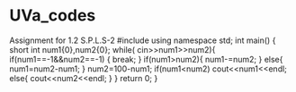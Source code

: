 # UVa_codes
Assignment for 1.2 S.P.L.S-2 
#include <iostream>
using namespace std;
int main()
{
    short int num1{0},num2{0};
    while( cin>>num1>>num2){
        if(num1==-1&&num2==-1)
        {
            break;
        }
        if(num1>num2){
            num1-=num2;
        } else{
            num1=num2-num1;
        }
        num2=100-num1;
        if(num1<num2)
            cout<<num1<<endl;
        else{
            cout<<num2<<endl;
        }
    }
    return 0;
}

